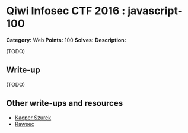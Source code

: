 # Qiwi Infosec CTF 2016 : javascript-100

**Category:** Web
**Points:** 100
**Solves:**
**Description:**

(TODO)

## Write-up

(TODO)

## Other write-ups and resources

* [Kacper Szurek](http://security.szurek.pl/qiwictf-2016-web-writeup.html#javascript)
* [Rawsec](http://rawsec.ml/en/QiwiInfosecCTF-2016-web-100-javascript/)
